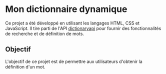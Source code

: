 # Mon dictionnaire dynamique

Ce projet a été développé en utilisant les langages HTML, CSS et JavaScript. Il tire parti de l'API [dictionaryapi](https://dictionaryapi.dev/) pour fournir des fonctionnalités de recherche et de définition de mots.

## Objectif

L'objectif de ce projet est de permettre aux utilisateurs d'obtenir la définition d'un mot.
